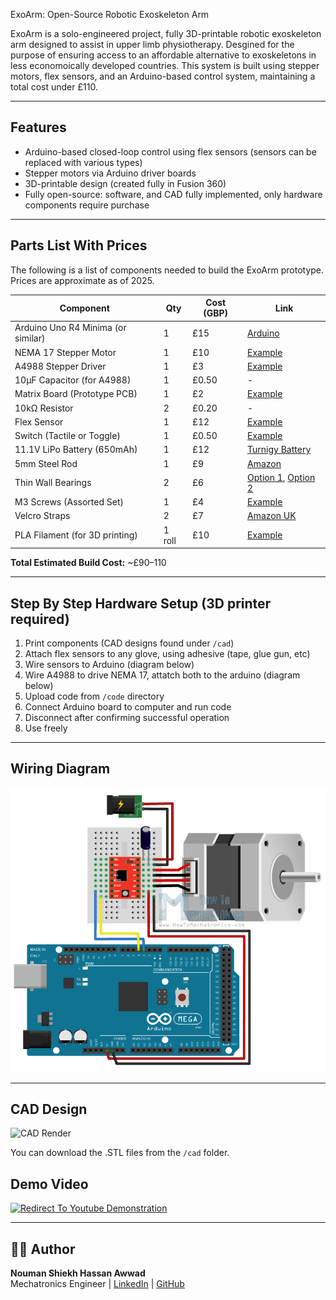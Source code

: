 ExoArm: Open-Source Robotic Exoskeleton Arm

ExoArm is a solo-engineered project, fully 3D-printable robotic exoskeleton arm designed to assist in upper limb physiotherapy. Desgined for the purpose of ensuring access to an affordable alternative to exoskeletons in less economoically developed countries. This system is built using stepper motors, flex sensors, and an Arduino-based control system, maintaining a total cost under £110.

---

## Features

- Arduino-based closed-loop control using flex sensors (sensors can be replaced with various types)
- Stepper motors via Arduino driver boards
- 3D-printable design (created fully in Fusion 360)
- Fully open-source: software, and CAD fully implemented, only hardware components require purchase

---

## Parts List With Prices

The following is a list of components needed to build the ExoArm prototype. Prices are approximate as of 2025.

| Component                             | Qty | Cost (GBP) | Link |
|---------------------------------------|-----|------------|------|
| Arduino Uno R4 Minima (or similar)    | 1   | £15        | [Arduino](https://store.arduino.cc/products/uno-r4-minima) |
| NEMA 17 Stepper Motor                 | 1   | £10        | [Example](https://www.amazon.co.uk/s?k=nema+17+stepper+motor) |
| A4988 Stepper Driver                  | 1   | £3         | [Example](https://www.amazon.co.uk/s?k=a4988+stepper+driver) |
| 10μF Capacitor (for A4988)            | 1   | £0.50      | - |
| Matrix Board (Prototype PCB)          | 1   | £2         | [Example](https://www.amazon.co.uk/s?k=matrix+board+prototype) |
| 10kΩ Resistor                         | 2   | £0.20      | - |
| Flex Sensor                           | 1   | £12        | [Example](https://www.amazon.co.uk/s?k=flex+sensor) |
| Switch (Tactile or Toggle)            | 1   | £0.50      | [Example](https://www.amazon.co.uk/s?k=tactile+switch) |
| 11.1V LiPo Battery (650mAh)           | 1   | £12        | [Turnigy Battery](https://hobbyking.com/en_us/turnigy-graphene-panther-650mah-3s-75c-battery-pack-w-xt30.html) |
| 5mm Steel Rod                         | 1   | £9         | [Amazon](https://amzn.to/3HMBGeV) |
| Thin Wall Bearings                    | 2   | £6         | [Option 1](https://amzn.to/3gtYLqG), [Option 2](https://amzn.to/3H7JPZY) |
| M3 Screws (Assorted Set)              | 1   | £4         | [Example](https://www.amazon.co.uk/s?k=m3+screw+set) |
| Velcro Straps                         | 2   | £7         | [Amazon UK](https://www.amazon.co.uk/Self-Adhesive-Securing-Buckles-Adjustable-Reusable/dp/B089CHPHL3) |
| PLA Filament (for 3D printing)        | 1 roll | £10     | [Example](https://www.amazon.co.uk/s?k=pla+filament) |

**Total Estimated Build Cost:** ~£90–110 

---

## Step By Step Hardware Setup (3D printer required)

1. Print components (CAD designs found under `/cad`)
2. Attach flex sensors to any glove, using adhesive (tape, glue gun, etc)
3. Wire sensors to Arduino (diagram below)
4. Wire A4988 to drive NEMA 17, attatch both to the arduino (diagram below)
5. Upload code from `/code` directory
6. Connect Arduino board to computer and run code
7. Disconnect after confirming successful operation
8. Use freely

---

## Wiring Diagram

![Wiring Diagram](images/wiring_diagram.png)

---

## CAD Design

![CAD Render](images/cad_render.png)

You can download the .STL files from the `/cad` folder.


## Demo Video

[![Redirect To Youtube Demonstration](https://img.youtube.com/vi/uwDAj7jE6Rw/0.jpg)](https://youtu.be/uwDAj7jE6Rw)

---
## 🙋‍♂️ Author

**Nouman Shiekh Hassan Awwad**  
Mechatronics Engineer | [LinkedIn](https://www.linkedin.com/in/nouman-awwad/) | [GitHub](https://github.com/NoumanAwwad)



